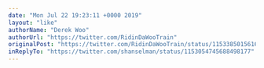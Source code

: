 ```yaml
---
date: "Mon Jul 22 19:23:11 +0000 2019"
layout: "like"
authorName: "Derek Woo"
authorUrl: "https://twitter.com/RidinDaWooTrain"
originalPost: "https://twitter.com/RidinDaWooTrain/status/1153385015616712705"
inReplyTo: "https://twitter.com/shanselman/status/1153054745688498177"
---
```

